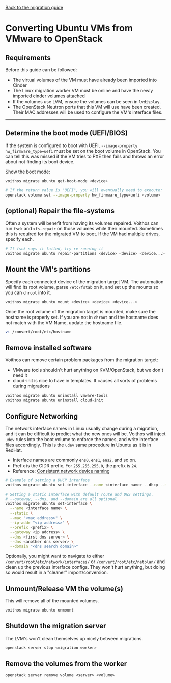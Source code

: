 [Back to the migration guide](/vmware-migration.html)


# Converting Ubuntu VMs from VMware to OpenStack

## Requirements

Before this guide can be followed:

 - The virtual volumes of the VM must have already been imported into Cinder
 - The Linux migration worker VM must be online and have the newly imported cinder volumes attached
 - If the volumes use LVM, ensure the volumes can be seen in `lvdisplay`.
 - The OpenStack Neutron ports that this VM will use have been created.
   Their MAC addresses will be used to configure the VM's interface files.

---

## Determine the boot mode (UEFI/BIOS)

If the system is configured to boot with UEFI, `--image-property hw_firmware_type=uefi` must be
set on the boot volume in OpenStack. You can tell this was missed if the VM tries to PXE then fails
and throws an error about not finding its boot device.

Show the boot mode:

```bash
voithos migrate ubuntu get-boot-mode <device>

# If the return value is "UEFI", you will eventually need to execute:
openstack volume set --image-property hw_firmware_type=uefi <volume>
```


## (optional) Repair the file-systems

Often a system will benefit from having its volumes repaired. Voithos can run `fsck` and
`xfs-repair` on those volumes while their mounted. Sometimes this is required for the migrated VM
to boot. If the VM had multiple drives, specify each.

```bash
# If fsck says it failed, try re-running it
voithos migrate ubuntu repair-partitions <device> <device> <device...>
```


## Mount the VM's partitions

Specify each connected device of the migration target VM. The automation will find its root volume,
parse `/etc/fstab` on it, and set up the mounts so you can `chroot` into it.

```bash
voithos migrate ubuntu mount <device> <device> <device...>
```
Once the root volume of the migration target is mounted, make sure the hostname is properly set.  If you are not in `chroot` and the hostname does not match with the VM Name, update the hostname file. 

```bash
vi /convert/root/etc/hostname
```


## Remove installed software

Voithos can remove certain problem packages from the migration target:

- VMware tools shouldn't hurt anything on KVM/OpenStack, but we don't need it
- cloud-init is nice to have in templates. It causes all sorts of problems during migrations

```bash
voithos migrate ubuntu uninstall vmware-tools
voithos migrate ubuntu uninstall cloud-init
```


## Configure Networking

The network interface names in Linux  usually change during a migration, and it can be
difficult to predict what the new ones will be. Voithos will inject `udev` rules into the boot
volume to enforce the names, and write interface files accordingly. This is the `udev` same
procedure in Ubuntu as it is in RedHat.

- Interface names are commonly `ens0`, `ens1`, `ens2`, and so on.
- Prefix is the CIDR prefix. For `255.255.255.0`, the prefix is `24`.
- Reference: [Consistent network device naming](https://access.redhat.com/documentation/en-us/red_hat_enterprise_linux/7/html/networking_guide/ch-consistent_network_device_naming)

```bash
# Example of setting a DHCP interface
voithos migrate ubuntu set-interface --name <interface name> --dhcp --mac "<mac address>"

# Setting a static interface with default route and DNS settings.
# --gateway, --dns, and --domain are all optional
voithos migrate ubuntu set-interface \
  --name <interface name> \
  --static \
  --mac "<mac address>" \
  --ip-addr "<ip address>" \
  --prefix <prefix> \
  --gateway <ip address> \
  --dns <first dns server> \
  --dns <another dns server> \
  --domain "<dns search domain>"
```

Optionally, you might want to navigate to either `/convert/root/etc/network/interfaces/` or
`/convert/root/etc/netplan/` and clean up the previous interface configs. They won't hurt anything,
but doing so would result in a "cleaner" import/conversion.


## Unmount/Release VM the volume(s)

This will remove all of the mounted volumes.

```bash
voithos migrate ubuntu unmount
```

## Shutdown the migration server

The LVM's won't clean themselves up nicely between migrations.

```bash
openstack server stop <migration worker>
```

## Remove the volumes from the worker

```
openstack server remove volume <server> <volume>
```
